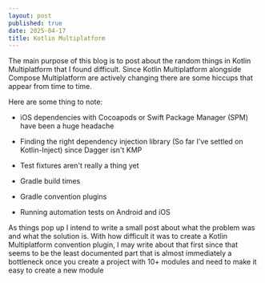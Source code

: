 ```yaml
---
layout: post
published: true
date: 2025-04-17
title: Kotlin Multiplatform
---
```

The main purpose of this blog is to post about the random things in Kotlin Multiplatform that I found difficult. Since Kotlin Multiplatform alongside Compose Multiplatform are actively changing there are some hiccups that appear from time to time.

Here are some thing to note:

*   iOS dependencies with Cocoapods or Swift Package Manager (SPM) have been a huge headache
    
*   Finding the right dependency injection library (So far I've settled on Kotlin-Inject) since Dagger isn't KMP
    
*   Test fixtures aren't really a thing yet
    
*   Gradle build times
    
*   Gradle convention plugins
    
*   Running automation tests on Android and iOS
    

As things pop up I intend to write a small post about what the problem was and what the solution is. With how difficult it was to create a Kotlin Multiplatform convention plugin, I may write about that first since that seems to be the least documented part that is almost immediately a bottleneck once you create a project with 10+ modules and need to make it easy to create a new module
